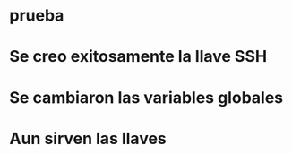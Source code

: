 # prueba

# Se creo exitosamente la llave SSH
# Se cambiaron las variables globales
# Aun sirven las llaves   